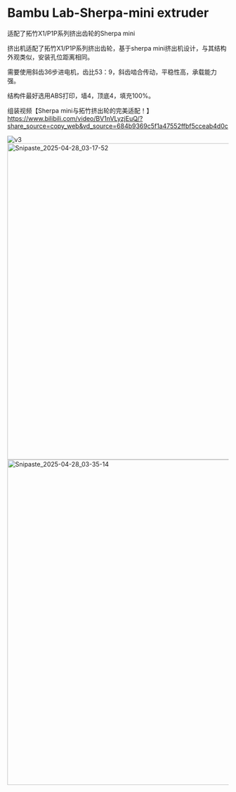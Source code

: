 # Bambu Lab-Sherpa-mini extruder
适配了拓竹X1/P1P系列挤出齿轮的Sherpa mini

挤出机适配了拓竹X1/P1P系列挤出齿轮，基于sherpa mini挤出机设计，与其结构外观类似，安装孔位距离相同。

需要使用斜齿36步进电机，齿比53：9，斜齿啮合传动，平稳性高，承载能力强。

结构件最好选用ABS打印，墙4，顶底4，填充100%。

组装视频【Sherpa mini与拓竹挤出轮的完美适配！】 https://www.bilibili.com/video/BV1nVLyzjEuQ/?share_source=copy_web&vd_source=684b9369c5f1a47552ffbf5cceab4d0c


![v3](https://github.com/user-attachments/assets/e12672cf-bc50-4c24-bc2f-3562c66efa1f)
<img width="720" alt="Snipaste_2025-04-28_03-17-52" src="https://github.com/user-attachments/assets/4cb076c2-5140-4708-ab59-d5e1e292a597" />
<img width="741" alt="Snipaste_2025-04-28_03-35-14" src="https://github.com/user-attachments/assets/618ca8f5-e9fe-4f9f-ad8d-048c2939f6db" />
